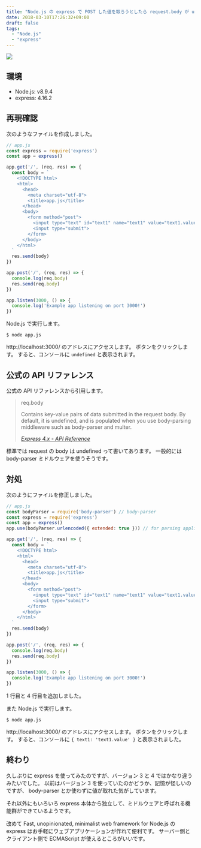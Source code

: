 ```yaml
---
title: "Node.js の express で POST した値を取ろうとしたら request.body が undefined になる"
date: 2018-03-10T17:26:32+09:00
draft: false
tags:
  - "Node.js"
  - "express"
---
```


![](//nodejs.org/static/images/logo.svg)

<!--more-->

## 環境

* Node.js: v8.9.4
* express: 4.16.2

## 再現確認

次のようなファイルを作成しました。

```js
// app.js
const express = require('express')
const app = express()

app.get('/', (req, res) => {
  const body = `
    <!DOCTYPE html>
    <html>
      <head>
        <meta charset="utf-8">
        <title>app.js</title>
      </head>
      <body>
        <form method="post">
          <input type="text" id="text1" name="text1" value="text1.value">
          <input type="submit">
        </form>
      </body>
    </html>
  `
  res.send(body)
})

app.post('/', (req, res) => {
  console.log(req.body)
  res.send(req.body)
})

app.listen(3000, () => {
  console.log('Example app listening on port 3000!')
})
```

Node.js で実行します。

```
$ node app.js
```

http://localhost:3000/ のアドレスにアクセスします。
ボタンをクリックします。
すると、コンソールに `undefined` と表示されます。

## 公式の API リファレンス

公式の API リファレンスから引用します。

> req.body
>
> Contains key-value pairs of data submitted in the request body. By default, it is undefined, and is populated when you use body-parsing middleware such as body-parser and multer.
>
> <cite>[Express 4.x - API Reference](https://expressjs.com/en/4x/api.html#req.body)</cite>

標準では request の body は undefined って書いてあります。
一般的には body-parser ミドルウェアを使うそうです。

## 対処

次のようにファイルを修正しました。

```js
// app.js
const bodyParser = require('body-parser') // body-parser
const express = require('express')
const app = express()
app.use(bodyParser.urlencoded({ extended: true })) // for parsing application/x-www-form-urlencoded

app.get('/', (req, res) => {
  const body = `
    <!DOCTYPE html>
    <html>
      <head>
        <meta charset="utf-8">
        <title>app.js</title>
      </head>
      <body>
        <form method="post">
          <input type="text" id="text1" name="text1" value="text1.value">
          <input type="submit">
        </form>
      </body>
    </html>
  `
  res.send(body)
})

app.post('/', (req, res) => {
  console.log(req.body)
  res.send(req.body)
})

app.listen(3000, () => {
  console.log('Example app listening on port 3000!')
})
```

1 行目と 4 行目を追加しました。

また Node.js で実行します。

```
$ node app.js
```

http://localhost:3000/ のアドレスにアクセスします。
ボタンをクリックします。
すると、コンソールに `{ text1: 'text1.value' }` と表示されました。

## 終わり

久しぶりに express を使ってみたのですが、バージョン 3 と 4 ではかなり違うみたいでした。
以前はバージョン 3 を使っていたのかどうか、記憶が怪しいのですが、 body-parser とか使わずに値が取れた気がしています。

それ以外にもいろいろ express 本体から独立して、ミドルウェアと呼ばれる機能群ができているようです。

改めて Fast, unopinionated, minimalist web framework for Node.js の express はお手軽にウェブアプリケーションが作れて便利です。
サーバー側とクライアント側で ECMAScript が使えるところがいいです。

